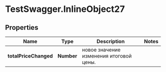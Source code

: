 # TestSwagger.InlineObject27

## Properties

Name | Type | Description | Notes
------------ | ------------- | ------------- | -------------
**totalPriceChanged** | **Number** | новое значение изменения итоговой цены. | 


